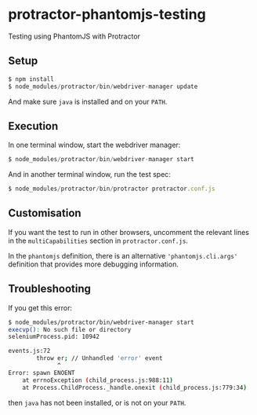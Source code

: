 protractor-phantomjs-testing
============================

Testing using PhantomJS with Protractor

## Setup

``` javascript
$ npm install
$ node_modules/protractor/bin/webdriver-manager update
```

And make sure `java` is installed and on your `PATH`.

## Execution

In one terminal window, start the webdriver manager:
``` javascript
$ node_modules/protractor/bin/webdriver-manager start
```

And in another terminal window, run the test spec:
``` javascript
$ node_modules/protractor/bin/protractor protractor.conf.js
```

## Customisation

If you want the test to run in other browsers, uncomment the relevant lines in the `multiCapabilities` section in `protractor.conf.js`.

In the `phantomjs` definition, there is an alternative `'phantomjs.cli.args'` definition that provides more debugging information.


## Troubleshooting

If you get this error:

``` sh
$ node_modules/protractor/bin/webdriver-manager start
execvp(): No such file or directory
seleniumProcess.pid: 10942

events.js:72
        throw er; // Unhandled 'error' event
              ^
Error: spawn ENOENT
    at errnoException (child_process.js:988:11)
    at Process.ChildProcess._handle.onexit (child_process.js:779:34)
```

then `java` has not been installed, or is not on your `PATH`.
